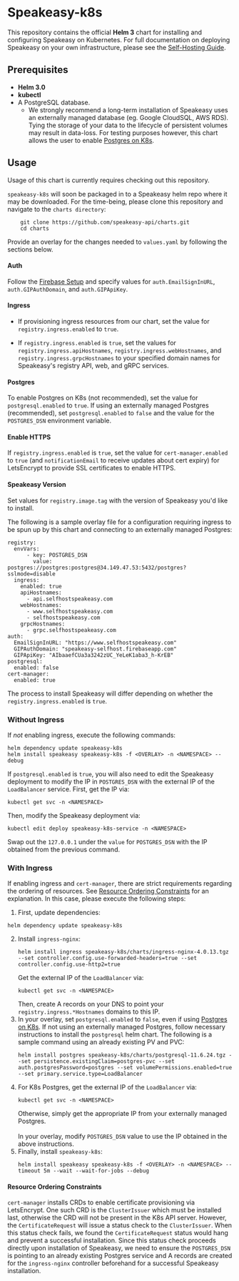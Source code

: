 # Speakeasy-k8s

This repository contains the official **Helm 3** chart for installing and configuring
Speakeasy on Kubernetes. For full documentation on deploying Speakeasy on your own
infrastructure, please see the [Self-Hosting Guide](https://docs.speakeasyapi.dev/speakeasy-user-guide/self-host-speakeasy-coming-soon).

## Prerequisites

* **Helm 3.0**
* **kubectl**
* A PostgreSQL database.
    * We strongly recommend a long-term installation of Speakeasy uses an externally managed database
      (eg. Google CloudSQL, AWS RDS). Tying the storage of your data to the lifecycle of persistent volumes
      may result in data-loss. For testing purposes however, this chart allows the user to enable
      [Postgres on K8s](https://github.com/bitnami/charts/tree/master/bitnami/postgresql).

## Usage

Usage of this chart is currently requires checking out this repository. <br />

`speakeasy-k8s` will soon be packaged in to a Speakeasy helm repo where it may be downloaded. For the time-being, please
clone this repository and navigate to the `charts directory`:

        git clone https://github.com/speakeasy-api/charts.git
        cd charts

Provide an overlay for the changes needed to `values.yaml` by following the sections below.

  #### Auth
  Follow the [Firebase Setup](https://docs.speakeasyapi.dev/speakeasy-user-guide/self-host-speakeasy-coming-soon/google-cloud-platform#firebase-setup)
  and specify values for `auth.EmailSignInURL`, `auth.GIPAuthDomain`, and `auth.GIPApiKey`.
  #### Ingress
  * If provisioning ingress resources from our chart, set the value for `registry.ingress.enabled` to `true`.

[//]: # (Following instruction will be relevant once we provide a method for fixing the IP of ingress-nginx's LoadBalancer service
or use ExternalDNS)
[//]: # (  * If provisioning an ingress controller from our chart, set the value for `ingress-nginx.enabled` to `true`.)
  * If `registry.ingress.enabled` is `true`, set the values for `registry.ingress.apiHostnames`, `registry.ingress.webHostnames`,
    and `registry.ingress.grpcHostnames` to your specified domain names for Speakeasy's registry API, web, and gRPC services.

  #### Postgres
  To enable Postgres on K8s (not recommended), set the value for `postgresql.enabled` to `true`. If using an externally
  managed Postgres (recommended), set `postgresql.enabled` to `false` and the value for the `POSTGRES_DSN` environment variable.
  #### Enable HTTPS
  If `registry.ingress.enabled` is `true`, set the value for `cert-manager.enabled` to `true` (and `notificationEmail` to receive updates about cert expiry)
  for LetsEncrypt to provide SSL certificates to enable HTTPS.
  #### Speakeasy Version
  Set values for `registry.image.tag` with the version of Speakeasy you'd like to install.

The following is a sample overlay file for a configuration requiring ingress to be spun up by this chart and connecting to
an externally managed Postgres:
```
registry:
  envVars:
      - key: POSTGRES_DSN
        value: postgres://postgres:postgres@34.149.47.53:5432/postgres?sslmode=disable
  ingress:
    enabled: true
    apiHostnames:
      - api.selfhostspeakeasy.com
    webHostnames:
      - www.selfhostspeakeasy.com
      - selfhostspeakeasy.com
    grpcHostnames:
      - grpc.selfhostspeakeasy.com
auth:
  EmailSignInURL: "https://www.selfhostspeakeasy.com"
  GIPAuthDomain: "speakeasy-selfhost.firebaseapp.com"
  GIPApiKey: "AIbaaefCUa3a3242zUC_YeLeK1aba3_h-KrEB"
postgresql:
  enabled: false
cert-manager:
  enabled: true
```

The process to install Speakeasy will differ depending on whether the `registry.ingress.enabled` is `true`.

   ### Without Ingress
   If _not_ enabling ingress, execute the following commands:
   ```
   helm dependency update speakeasy-k8s
   helm install speakeasy speakeasy-k8s -f <OVERLAY> -n <NAMESPACE> --debug
   ```
   If `postgresql.enabled` is `true`, you will also need to edit the Speakeasy deployment to modify the IP in `POSTGRES_DSN`
   with the external IP of the `LoadBalancer` service. First, get the IP via:
   ```
   kubectl get svc -n <NAMESPACE>
   ```
   Then, modify the Speakeasy deployment via:
   ```
   kubectl edit deploy speakeasy-k8s-service -n <NAMESPACE>
   ```
   Swap out the `127.0.0.1` under the `value` for `POSTGRES_DSN` with the IP obtained from the previous command.

   ### With Ingress

   If enabling ingress and `cert-manager`, there are strict requirements regarding the ordering of resources. See 
   [Resource Ordering Constraints](#resource-ordering-constraints) for an explanation. In this case, please execute the following steps:
   1. First, update dependencies:
   ```
   helm dependency update speakeasy-k8s
   ```
   2. Install `ingress-nginx`:
      ```
      helm install ingress speakeasy-k8s/charts/ingress-nginx-4.0.13.tgz --set controller.config.use-forwarded-headers=true --set controller.config.use-http2=true
      ```
      Get the external IP of the `LoadBalancer` via:
      ```
      kubectl get svc -n <NAMESPACE>
      ```
      Then, create A records on your DNS to point your `registry.ingress.*Hostnames` domains to this IP.
   3. In your overlay, set `postgresql.enabled` to `false`, even if using [Postgres on K8s](https://github.com/bitnami/charts/tree/master/bitnami/postgresql).
      If not using an externally managed Postgres, follow necessary instructions to install the `postgresql` helm chart.
      The following is a sample command using an already existing PV and PVC:
      ```
      helm install postgres speakeasy-k8s/charts/postgresql-11.6.24.tgz --set persistence.existingClaim=postgres-pvc --set auth.postgresPassword=postgres --set volumePermissions.enabled=true --set primary.service.type=LoadBalancer 
      ```
   4. For K8s Postgres, get the external IP of the `LoadBalancer` via:
      ```
      kubectl get svc -n <NAMESPACE>
      ```
      Otherwise, simply get the appropriate IP from your externally managed Postgres. <br /><br />
      In your overlay, modify `POSTGRES_DSN` value to use the IP obtained in the above instructions.
   5. Finally, install `speakeasy-k8s`:
      ```
      helm install speakeasy speakeasy-k8s -f <OVERLAY> -n <NAMESPACE> --timeout 5m --wait --wait-for-jobs --debug
      ```
   
   #### Resource Ordering Constraints
   `cert-manager` installs CRDs to enable certificate provisioning via LetsEncrypt. One such CRD is the `ClusterIssuer` which
   must be installed last, otherwise the CRD will not be present in the K8s API server. However, the `CertificateRequest` will
   issue a status check to the `ClusterIssuer`. When this status check fails, we found the `CertificateRequest` status would hang
   and prevent a successful installation. Since this status check proceeds directly upon installation of Speakeasy, we need to ensure
   the `POSTGRES_DSN` is pointing to an already existing Postgres service and A records are created for the `ingress-nginx` controller
   beforehand for a successful Speakeasy installation.
   
